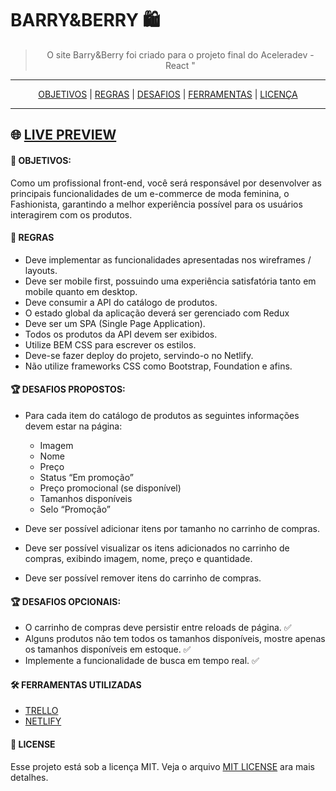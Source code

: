 # BARRY&BERRY 🛍


<blockquote><p align="center"> O site Barry&Berry foi criado para o projeto final do Aceleradev - React "</blockquote>

---------------------------
<p align="center">
 <a href="#objetivos">OBJETIVOS</a> |
 <a href="#regras">REGRAS</a> |
 <a href="#DESAFIOS">DESAFIOS</a> |
 <a href="FERRAMENTAS">FERRAMENTAS</a> |
 <a href="LICENSE">LICENÇA</a>

 --------------------------

 ## 🌐 [LIVE PREVIEW](https://barryeberry.netlify.app/)

#### 🎯 OBJETIVOS:

Como um profissional front-end, você será responsável por desenvolver as principais funcionalidades de um e-commerce de moda feminina, o Fashionista, garantindo a melhor experiência possível para os usuários interagirem com os produtos.

#### 🧐 REGRAS

- Deve implementar as funcionalidades apresentadas nos wireframes / layouts.
- Deve ser mobile first, possuindo uma experiência satisfatória tanto em mobile quanto em desktop.
- Deve consumir a API do catálogo de produtos.
- O estado global da aplicação deverá ser gerenciado com Redux
- Deve ser um SPA (Single Page Application).
- Todos os produtos da API devem ser exibidos.
- Utilize BEM CSS para escrever os estilos.
- Deve-se fazer deploy do projeto, servindo-o no Netlify.
- Não utilize frameworks CSS como Bootstrap, Foundation e afins.

#### 🏆 DESAFIOS PROPOSTOS:

- Para cada item do catálogo de produtos as seguintes informações devem estar na página:

   - Imagem
   - Nome
   - Preço
   - Status “Em promoção”
   - Preço promocional (se disponível)
   - Tamanhos disponíveis
   - Selo “Promoção”
- Deve ser possível adicionar itens por tamanho no carrinho de compras.

- Deve ser possível visualizar os itens adicionados no carrinho de compras, exibindo imagem, nome, preço e quantidade.

- Deve ser possível remover itens do carrinho de compras.

#### 🏆 DESAFIOS OPCIONAIS:

- O carrinho de compras deve persistir entre reloads de página. ✅
- Alguns produtos não tem todos os tamanhos disponíveis, mostre apenas os tamanhos disponíveis em estoque. ✅
- Implemente a funcionalidade de busca em tempo real. ✅

#### 🛠 FERRAMENTAS UTILIZADAS

- [TRELLO](https://trello.com/codenationreact)
- [NETLIFY](https://barryeberry.netlify.app/)

#### 📜 LICENSE

 Esse projeto está sob a licença MIT. Veja o arquivo [MIT LICENSE](LICENSE.md) ara mais detalhes.
